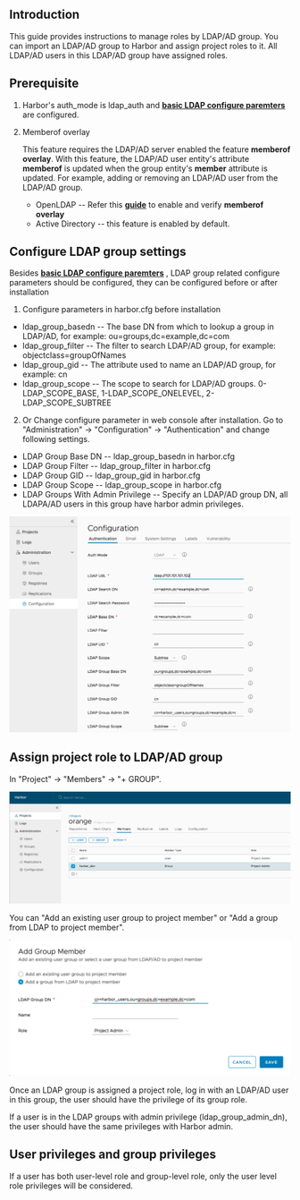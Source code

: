 ## Introduction

This guide provides instructions to manage roles by LDAP/AD group. You can import an LDAP/AD group to Harbor and assign project roles to it. All LDAP/AD users in this LDAP/AD group have assigned roles.

## Prerequisite

1. Harbor's auth_mode is ldap_auth and **[basic LDAP configure paremters](https://github.com/vmware/harbor/blob/master/docs/installation_guide.md#optional-parameters)** are configured.
1. Memberof overlay

    This feature requires the LDAP/AD server enabled the feature **memberof overlay**. 
    With this feature, the LDAP/AD user entity's attribute **memberof** is updated when the group entity's **member** attribute is updated. For example, adding or removing an LDAP/AD user from the LDAP/AD group.

    * OpenLDAP -- Refer this **[guide](https://technicalnotes.wordpress.com/2014/04/19/openldap-setup-with-memberof-overlay/)** to enable and verify **memberof overlay**
    * Active Directory -- this feature is enabled by default.

## Configure LDAP group settings

Besides **[basic LDAP configure paremters](https://github.com/vmware/harbor/blob/master/docs/installation_guide.md#optional-parameters)** , LDAP group related configure parameters should be configured, they can be configured before or after installation

  1. Configure parameters in harbor.cfg before installation

   * ldap_group_basedn -- The base DN from which to lookup a group in LDAP/AD, for example: ou=groups,dc=example,dc=com
   * ldap_group_filter -- The filter to search LDAP/AD group, for example: objectclass=groupOfNames 
   * ldap_group_gid    -- The attribute used to name an LDAP/AD group, for example: cn 
   * ldap_group_scope  -- The scope to search for LDAP/AD groups. 0-LDAP_SCOPE_BASE, 1-LDAP_SCOPE_ONELEVEL, 2-LDAP_SCOPE_SUBTREE 

  2. Or Change configure parameter in web console after installation. Go to "Administration" -> "Configuration" -> "Authentication" and change following settings.
   - LDAP Group Base DN -- ldap_group_basedn in harbor.cfg
   - LDAP Group Filter  -- ldap_group_filter in harbor.cfg
   - LDAP Group GID     -- ldap_group_gid in harbor.cfg
   - LDAP Group Scope   -- ldap_group_scope in harbor.cfg
   - LDAP Groups With Admin Privilege -- Specify an LDAP/AD group DN, all LDAPA/AD users in this group have harbor admin privileges.

![Screenshot of LDAP group config](img/group/ldap_group_config.png)

## Assign project role to LDAP/AD group

In "Project" -> "Members" -> "+ GROUP".

![Screenshot of add group](img/group/ldap_group_addgroup.png)

You can "Add an existing user group to project member" or "Add a group from LDAP to project member".

![Screenshot of add group dialog](img/group/ldap_group_addgroup_dialog.png)

Once an LDAP group is assigned a project role, log in with an LDAP/AD user in this group, the user should have the privilege of its group role.

If a user is in the LDAP groups with admin privilege (ldap_group_admin_dn), the user should have the same privileges with Harbor admin.

## User privileges and group privileges

If a user has both user-level role and group-level role, only the user level role privileges will be considered.
